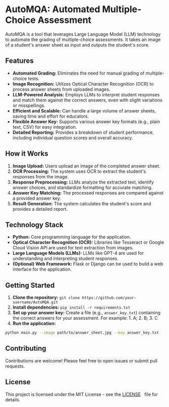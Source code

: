 # AutoMQA: Automated Multiple-Choice Assessment

AutoMQA is a tool that leverages Large Language Model (LLM) technology to automate the grading of multiple-choice assessments. It takes an image of a student's answer sheet as input and outputs the student's score.

## Features

* **Automated Grading:**  Eliminates the need for manual grading of multiple-choice tests.
* **Image Recognition:**  Utilizes Optical Character Recognition (OCR) to process answer sheets from uploaded images.
* **LLM-Powered Analysis:** Employs LLMs to interpret student responses and match them against the correct answers, even with slight variations or misspellings.
* **Efficient and Scalable:**  Can handle a large volume of answer sheets, saving time and effort for educators.
* **Flexible Answer Key:** Supports various answer key formats (e.g., plain text, CSV) for easy integration.
* **Detailed Reporting:** Provides a breakdown of student performance, including individual question scores and overall accuracy.

## How it Works

1. **Image Upload:**  Users upload an image of the completed answer sheet.
2. **OCR Processing:** The system uses OCR to extract the student's responses from the image.
3. **Response Preprocessing:**  LLMs analyze the extracted text, identify answer choices, and standardize formatting for accurate matching.
4. **Answer Key Matching:** The processed responses are compared against a provided answer key.
5. **Result Generation:**  The system calculates the student's score and provides a detailed report.

## Technology Stack

* **Python:**  Core programming language for the application.
* **Optical Character Recognition (OCR):**  Libraries like Tesseract or Google Cloud Vision API are used for text extraction from images.
* **Large Language Models (LLMs):**  LLMs like GPT-4 are used for understanding and interpreting student responses.
* **(Optional) Web Framework:**  Flask or Django can be used to build a web interface for the application.

## Getting Started

1. **Clone the repository:** `git clone https://github.com/your-username/AutoMQA.git`
2. **Install dependencies:** `pip install -r requirements.txt`
3. **Set up your answer key:** Create a file (e.g., `answer_key.txt`) containing the correct answers for your assessment. For example: 1. A; 2. B; 3. C
4. **Run the application:** 
```bash
python main.py --image path/to/answer_sheet.jpg --key answer_key.txt
```
## Contributing

Contributions are welcome! Please feel free to open issues or submit pull requests.

## License

This project is licensed under the MIT License - see the [LICENSE](LICENSE)   
 file for details.
